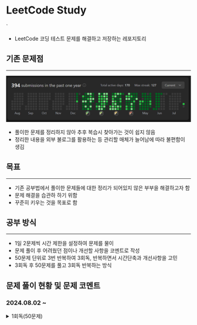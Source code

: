 # LeetCode Study
`
- LeetCode 코딩 테스트 문제를 해결하고 저장하는 레포지토리
## 기존 문제점
***
![sreensh](src/main/resources/img/LeetCodeScreenShot.PNG)
- 풀이한 문제를 정리하지 않아 추후 복습시 찾아가는 것이 쉽지 않음
- 정리한 내용을 외부 불로그를 활용하는 등 관리할 매체가 늘어남에 따라 불편함이 생김

## 목표
***
- 기존 공부법에서 풀이한 문제들에 대한 정리가 되어있지 않은 부부을 해결하고자 함
- 문제 해결을 습관하 하기 위함
- 꾸준히 키우는 것을 목표로 함

## 공부 방식
***
- 1일 2문제씩 시간 제한을 설정하여 문제를 물이
- 문제 풀이 후 어려웠던 점이나 개선할 사항을 코멘트로 작성
- 50문제 단위로 3번 반복하여 3회독, 반복하면서 시간단축과 개선사항을 고민
- 3회독 후 50문제를 풀고 3회독 반복하는 방식

## 문제 풀이 현황 및 문제 코멘트
### 2024.08.02 ~
<details>
<summary>1회독(50문제)</summary>
<br>

| 문제	                                                   | 난이도  | 걸린시간 | 제한시간	 |     날짜     | 코멘트                                                |
|:------------------------------------------------------|:----:|:----:|:-----:|:----------:|:---------------------------------------------------|
| 1. Two Sum                                            | easy |  11  |  25   | 2024/08/02 |                                                    |
| 21. PalindromeNumber                                  | easy |  19  |  25   | 2024/08/02 |                                                    |
| 14. Longest Common Prefix                             | easy |  12  |  25   | 2024/08/03 |                                                    |
| 21. Merge Two Sorted Lists                            | easy |  TO  |  25   | 2024/08/03 | 리스트 자료의 특성을 잘 생각해서 풀어보자                            |
| 14. SqrtX                                             | easy |  23  |  25   | 2024/08/04 | 이진 탐색을 너무 늦게 생각했다                                  |
| 190. Reverse Bits                                     | easy |  12  |  25   | 2024/08/04 | 비트 연산자를 빠르게 생각해 내서 쉽게 풀었음                          |
| 441. Arranging Coins                                  | easy |  15  |  25   | 2024/08/05 | 수학적 접근                                             |
| 530. MinimumAbsoluteDifferenceInBST                   | easy |  21  |  25   | 2024/08/05 |                                                    |
| 2053. Kth Distinct String in an Array                 | easy |  20  |  25   | 2024/08/06 | 문제 해석에서 시간 소요, 맵 자료구조 하나로 해결 가능해 보임                |
| 2144. Minimum Cost Of Buying Candies With Discount    | easy |  11  |  25   | 2024/08/06 | 내림 차순 배열을 생각하다 3의 배수를 의미하는 변수를 추가함으로써 더 간결하게 구현하였음 |
| 1822. Sign of the Product of an Array                 | easy |  6   |  25   | 2024/08/07 | 초기에 자료형의 메모리를 고려하지 않고 설계하다가 오버플로우 발생               |
| 2129. Capitalize the Title                            | easy |  22  |  25   | 2024/08/07 | 마지막 공백(" ") 제거를 유의해야 한다                            |
| 2716. Minimize String Length                          | easy |  7   |  25   | 2024/08/08 |                                                    |
| 1827. Minimum Operations to Make the Array Increasing | easy |  6   |  25   | 2024/08/08 |                                                    |
| 1518. Water Bottles                                   | easy |  8   |  25   | 2024/08/09 |                                                    |
| 559. Maximum Depth of N-ary Tree                      | easy |  15  |  25   | 2024/08/09 | 트리에서 문제해결 할 때 경게값에서 문제가 발생(뿌리, 잎)하는 것을 조심하자        |
| 674. Longest Continuous Increasing Subsequence        | easy |  20  |  25   | 2024/08/10 |                                                    |
| 680. Valid Palindrome II                              | easy |  15  |  25   | 2024/08/10 | 회문 문제의 한 유형.                                       |
| 3079. Find the Sum of Encrypted Integers              | easy |  22  |  25   | 2024/08/11 |                                                    |
| 2974. Minimum Number Game                             | easy |  20  |  25   | 2024/08/11 |                                   |

</details>